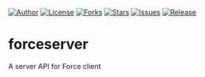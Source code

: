 
[![Author](https://img.shields.io/badge/author-9r3i-lightgrey.svg)](https://github.com/9r3i)
[![License](https://img.shields.io/github/license/9r3i/forceserver.svg)](https://github.com/9r3i/forceserver/blob/master/LICENSE)
[![Forks](https://img.shields.io/github/forks/9r3i/forceserver.svg)](https://github.com/9r3i/forceserver/network)
[![Stars](https://img.shields.io/github/stars/9r3i/forceserver.svg)](https://github.com/9r3i/forceserver/stargazers)
[![Issues](https://img.shields.io/github/issues/9r3i/forceserver.svg)](https://github.com/9r3i/forceserver/issues)
[![Release](https://img.shields.io/github/release/9r3i/forceserver.svg)](https://github.com/9r3i/forceserver/releases)


# forceserver
A server API for Force client
